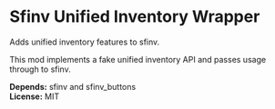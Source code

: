 # Sfinv Unified Inventory Wrapper

Adds unified inventory features to sfinv.

This mod implements a fake unified inventory API and passes usage through to sfinv.

**Depends:** sfinv and sfinv_buttons  
**License:** MIT
